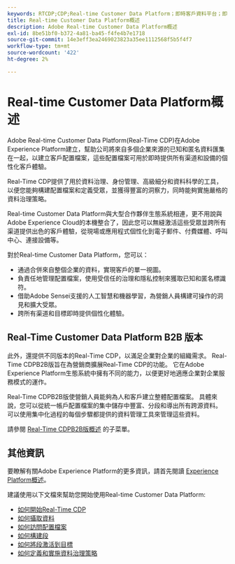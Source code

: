 ```yaml
---
keywords: RTCDP;CDP;Real-time Customer Data Platform；即時客戶資料平台；即時cdp;cdp；客戶AI
title: Real-time Customer Data Platform概述
description: Adobe Real-time Customer Data Platform概述
exl-id: 8be51bf0-b372-4a81-ba45-f4fe4b7e1718
source-git-commit: 14e3eff3ea2469023823a35ee1112568f5b5f4f7
workflow-type: tm+mt
source-wordcount: '422'
ht-degree: 2%

---
```


# Real-time Customer Data Platform概述

Adobe Real-time Customer Data Platform(Real-Time CDP)在Adobe Experience Platform建立，幫助公司將來自多個企業來源的已知和匿名資料匯集在一起，以建立客戶配置檔案，這些配置檔案可用於即時提供所有渠道和設備的個性化客戶體驗。

Real-Time CDP提供了用於資料治理、身份管理、高級細分和資料科學的工具，以便您能夠構建配置檔案和定義受眾，並獲得豐富的洞察力，同時能夠實施嚴格的資料治理策略。

Real-time Customer Data Platform與大型合作夥伴生態系統相連，更不用說與Adobe Experience Cloud的本機整合了，因此您可以無縫激活這些受眾並跨所有渠道提供出色的客戶體驗，從現場或應用程式個性化到電子郵件、付費媒體、呼叫中心、連接設備等。

對於Real-time Customer Data Platform，您可以：

* 通過合併來自整個企業的資料，實現客戶的單一視圖。
* 負責任地管理配置檔案，使用受信任的治理和隱私控制來獲取已知和匿名標識符。
* 借助Adobe Sensei支援的人工智慧和機器學習，為營銷人員構建可操作的洞見和擴大受眾。
* 跨所有渠道和目標即時提供個性化體驗。

## Real-Time Customer Data Platform B2B 版本

此外，還提供不同版本的Real-Time CDP，以滿足企業對企業的組織需求。 Real-Time CDPB2B版旨在為營銷商擴展Real-Time CDP的功能。 它在Adobe Experience Platform生態系統中擁有不同的能力，以便更好地適應企業對企業服務模式的運作。

Real-Time CDPB2B版使營銷人員能夠為人和客戶建立整體配置檔案。 具體來說，您可以從統一帳戶配置檔案的集中儲存中豐富、分段和導出所有跨源資料。 可以使用集中化過程的每個步驟都提供的資料管理工具來管理這些資料。

請參閱 [Real-Time CDPB2B版概述](./b2b-overview.md) 的子菜單。

## 其他資訊

要瞭解有關Adobe Experience Platform的更多資訊，請首先閱讀 [Experience Platform概述](../landing/home.md)。

建議使用以下文檔來幫助您開始使用Real-time Customer Data Platform:

* [如何開始Real-Time CDP](get-started.md)
* [如何攝取資料](sources/sources-overview.md)
* [如何訪問配置檔案](profile/profile-overview.md)
* [如何構建段](segmentation/segmentation-overview.md)
* [如何將段激活到目標](destinations/overview.md)
* [如何定義和實施資料治理策略](privacy/data-governance-overview.md)
